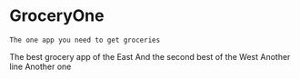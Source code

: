 # GroceryOne
`The one app you need to get groceries`

The best grocery app of the East
And the second best of the West
Another line
Another one
